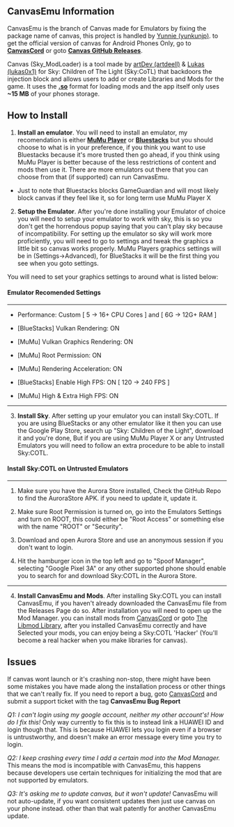 ## CanvasEmu Information
CanvasEmu is the branch of Canvas made for Emulators by fixing the package name of canvas, this project is handled by [Yunnie (yunkunjp)](https://github.com/yunkunjp). to get the official version of canvas for Android Phones Only, go to [__CanvasCord__](https://discord.com/invite/autowax) or goto [__Canvas GitHub Releases__](https://github.com/lukas0x1/SML-filehost/releases).

Canvas (Sky_ModLoader) is a tool made by [artDev (artdeell)](https://github.com/artdeell) & [Lukas (lukas0x1)](https://github.com/lukas0x1) for Sky: Children of The Light (Sky:CoTL) that backdoors the injection block and allows users to add or create Libraries and Mods for the game. It uses the [__.so__](1) format for loading mods and the app itself only uses __~15 MB__ of your phones storage.


## How to Install
1. __Install an emulator__. You will need to install an emulator, my recomendation is either [__MuMu Player__](https://www.mumuglobal.com/index.html) or [__Bluestacks__](https://www.bluestacks.com/bluestacks-5.html) but you should choose to what is in your preference, if you think you want to use Bluestacks because it's more trusted then go ahead, if you think using MuMu Player is better because of the less restrictions of content and mods then use it. There are more emulators out there that you can choose from that (if supported) can run CanvasEmu.

- Just to note that Bluestacks blocks GameGuardian and will most likely block canvas if they feel like it, so for long term use MuMu Player X

2. __Setup the Emulator__. After you're done installing your Emulator of choice you will need to setup your emulator to work with sky, this is so you don't get the horrendous popup saying that you can't play sky because of incompatibility. For setting up the emulator so sky will work more proficiently, you will need to go to settings and tweak the graphics a little bit so canvas works properly. MuMu Players graphics settings will be in (Settings→Advanced), for BlueStacks it will be the first thing you see when you goto settings. 

You will need to set your graphics settings to around what is listed below:


#### Emulator Recomended Settings
------------------------------------

- Performance:                      Custom [ 5 → 16+ CPU Cores ] and [ 6G → 12G+ RAM ]

- [BlueStacks]                      Vulkan Rendering: ON
- [MuMu]                            Vulkan Graphics Rendering: ON

- [MuMu]                            Root Permission: ON
- [MuMu]                            Rendering Acceleration: ON

- [BlueStacks]                      Enable High FPS: ON [ 120 → 240 FPS ]
- [MuMu]                            High & Extra High FPS: ON

------------------------------------

3. __Install Sky__. After setting up your emulator you can install Sky:COTL. If you are using BlueStacks or any other emulator like it then you can use the Google Play Store, search up "Sky: Children of the Light", download it and you're done, But if you are using MuMu Player X or any Untrusted Emulators you will need to follow an extra procedure to be able to install Sky:COTL.

#### Install Sky:COTL on Untrusted Emulators
------------------------------------

1. Make sure you have the Aurora Store installed, Check the GitHub Repo to find the AuroraStore APK. if you need to update it, update it.

2. Make sure Root Permission is turned on, go into the Emulators Settings and turn on ROOT, this could either be "Root Access" or something else with the name "ROOT" or "Security".

3. Download and open Aurora Store and use an anonymous session if you don't want to login.

4. Hit the hamburger icon in the top left and go to "Spoof Manager", selecting "Google Pixel 3A" or any other supported phone should enable you to search for and download Sky:COTL in the Aurora Store.

------------------------------------

4. __Install CanvasEmu and Mods__. After installing Sky:COTL you can install CanvasEmu, if you haven't already downloaded the CanvasEmu file from the Releases Page do so. After installation you will need to open up the Mod Manager. you can install mods from [CanvasCord](https://discord.com/invite/autowax) or goto [The Libmod Library](https://github.com/thatskymod/Sky-CotL-Scripts/tree/gh-actions-test/Canvas/Libs), after you installed CanvasEmu correctly and have Selected your mods, you can enjoy being a Sky:COTL 'Hacker' (You'll become a real hacker when you make libraries for canvas).

## Issues
If canvas wont launch or it's crashing non-stop, there might have been some mistakes you have made along the installation process or other things that we can't really fix. If you need to report a bug, goto [CanvasCord](https://discord.com/invite/autowax) and submit a support ticket with the tag __CanvasEmu Bug Report__

*Q1: I can't login using my google account, neither my other account's! How do I fix this!*
Only way currently to fix this is to instead link a HUAWEI ID and login though that. This is because HUAWEI lets you login even if a browser is untrustworthy, and doesn't make an error message every time you try to login.

*Q2: I keep crashing every time I add a certain mod into the Mod Manager.*
This means the mod is incompatible with CanvasEmu, this happens because developers use certain techniques for initializing the mod that are not supported by emulators.

*Q3: It's asking me to update canvas, but it won't update!*
CanvasEmu will not auto-update, if you want consistent updates then just use canvas on your phone instead. other than that wait patently for another CanvasEmu update.
